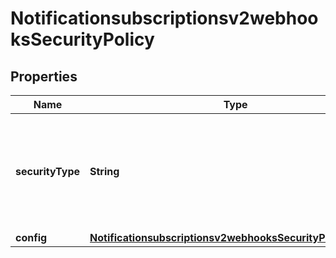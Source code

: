 
# Notificationsubscriptionsv2webhooksSecurityPolicy

## Properties
Name | Type | Description | Notes
------------ | ------------- | ------------- | -------------
**securityType** | **String** | Security Policy of the client server.  Possible values: - key - oAuth - oAuth_JWT |  [optional]
**config** | [**Notificationsubscriptionsv2webhooksSecurityPolicyConfig**](Notificationsubscriptionsv2webhooksSecurityPolicyConfig.md) |  |  [optional]



